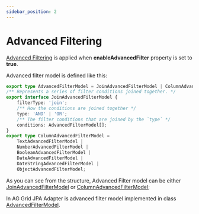 ```yaml
---
sidebar_position: 2
---
```


# Advanced Filtering
[Advanced Filtering](https://ag-grid.com/angular-data-grid/filter-advanced/) is applied when **enableAdvancedFilter** property is set to **true**.

Advanced filter model is defined like this:
```typescript title="Advanced Filter Model structure"
export type AdvancedFilterModel = JoinAdvancedFilterModel | ColumnAdvancedFilterModel;
/** Represents a series of filter conditions joined together. */
export interface JoinAdvancedFilterModel {
    filterType: 'join';
    /** How the conditions are joined together */
    type: 'AND' | 'OR';
    /** The filter conditions that are joined by the `type` */
    conditions: AdvancedFilterModel[];
}
export type ColumnAdvancedFilterModel = 
    TextAdvancedFilterModel | 
    NumberAdvancedFilterModel | 
    BooleanAdvancedFilterModel | 
    DateAdvancedFilterModel | 
    DateStringAdvancedFilterModel | 
    ObjectAdvancedFilterModel;
```
As you can see from the structure, Advanced Filter model can be either [JoinAdvancedFilterModel](./join-advanced-filter-model/join-advanced-filter-model.md) or [ColumnAdvancedFilterModel](./column-advanced-filter-model/column-advanced-filter-model.md);

In AG Grid JPA Adapter is advanced filter model implemented in class [AdvancedFilterModel](https://github.com/smolcan/ag-grid-jpa-adapter/blob/main/src/main/java/com/aggrid/jpa/adapter/filter/advanced/AdvancedFilterModel.java).
